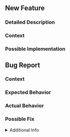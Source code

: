 <!----------------------------
  |     IF FEATURE REQUEST    |
  ----------------------------->
## New Feature

### Detailed Description
<!--- Provide a detailed description of the change or addition you are proposing -->

### Context
<!--- Why is this change important to you? How would you use it? -->
<!--- How can it benefit other users? -->

### Possible Implementation
<!--- Not obligatory, but suggest an idea for implementing addition or change -->



<!----------------------
  |     IF BUG REPORT    |
  ---------------------->
## Bug Report

### Context
<!--- Provide a more detailed introduction to the issue itself, and why you consider it to be a bug.  How has this bug affected you? What were you trying to accomplish? -->

### Expected Behavior
<!--- Tell us what should happen -->

### Actual Behavior
<!--- Tell us what happens instead -->

### Possible Fix
<!--- Not obligatory, but suggest a fix or reason for the bug -->

<details><summary>Additional Info</summary>

### Your Environment
<!-- Include as many relevant details about the environment you experienced the bug in -->
* Version used:
* Environment name and version (e.g. Chrome 39, node.js 5.4):
* Operating System and version (desktop or mobile):
* Link to your project:

### Steps to Reproduce
<!--- Provide a link to a live example, or an unambiguous set of steps to -->
<!--- reproduce this bug include code to reproduce, if relevant -->
1.
2.
3.
4.

### Stack Trace
<!-- If an error is thrown, provide the stack trace here -->

</details>
